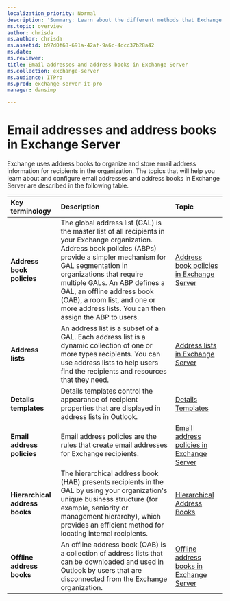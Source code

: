 ```yaml
---
localization_priority: Normal
description: 'Summary: Learn about the different methods that Exchange Server 2016 and Exchange Server 2019 uses to organize and configure email addresses.'
ms.topic: overview
author: chrisda
ms.author: chrisda
ms.assetid: b97d0f68-691a-42af-9a6c-4dcc37b28a42
ms.date:
ms.reviewer: 
title: Email addresses and address books in Exchange Server
ms.collection: exchange-server
ms.audience: ITPro
ms.prod: exchange-server-it-pro
manager: dansimp

---
```


# Email addresses and address books in Exchange Server

Exchange uses address books to organize and store email address information for recipients in the organization. The topics that will help you learn about and configure email addresses and address books in Exchange Server are described in the following table.

|**Key terminology**|**Description**|**Topic**|
|:-----|:-----|:-----|
|**Address book policies**|The global address list (GAL) is the master list of all recipients in your Exchange organization. Address book policies (ABPs) provide a simpler mechanism for GAL segmentation in organizations that require multiple GALs. An ABP defines a GAL, an offline address book (OAB), a room list, and one or more address lists. You can then assign the ABP to users.|[Address book policies in Exchange Server](address-book-policies/address-book-policies.md)|
|**Address lists**|An address list is a subset of a GAL. Each address list is a dynamic collection of one or more types recipients. You can use address lists to help users find the recipients and resources that they need.|[Address lists in Exchange Server](address-lists/address-lists.md)|
|**Details templates**|Details templates control the appearance of recipient properties that are displayed in address lists in Outlook.|[Details Templates](http://technet.microsoft.com/library/26f02e47-1540-4840-afe0-600c97368cac.aspx)|
|**Email address policies**|Email address policies are the rules that create email addresses for Exchange recipients.|[Email address policies in Exchange Server](email-address-policies/email-address-policies.md)|
|**Hierarchical address books**|The hierarchical address book (HAB) presents recipients in the GAL by using your organization's unique business structure (for example, seniority or management hierarchy), which provides an efficient method for locating internal recipients.|[Hierarchical Address Books](http://technet.microsoft.com/library/a1d277a0-5437-40af-aade-e4730a0d1308.aspx)|
|**Offline address books**|An offline address book (OAB) is a collection of address lists that can be downloaded and used in Outlook by users that are disconnected from the Exchange organization.|[Offline address books in Exchange Server](offline-address-books/offline-address-books.md)|


